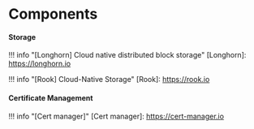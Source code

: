 # Components

#### Storage

!!! info "[Longhorn] Cloud native distributed block storage"
  [Longhorn]: https://longhorn.io

!!! info "[Rook] Cloud-Native Storage"
  [Rook]: https://rook.io

#### Certificate Management

!!! info "[Cert manager]"
  [Cert manager]: https://cert-manager.io

